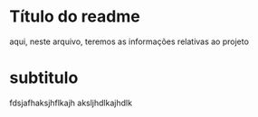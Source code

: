 # Título do readme

aqui, neste arquivo, teremos as informações relativas ao projeto

# subtitulo
fdsjafhaksjhflkajh
aksljhdlkajhdlk

